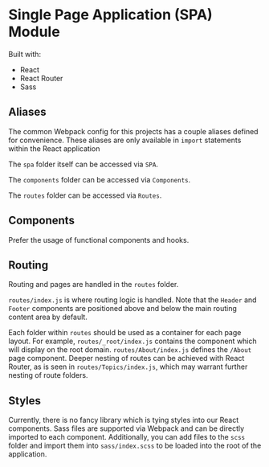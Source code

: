# Single Page Application (SPA) Module
Built with:
- React
- React Router
- Sass

## Aliases
The common Webpack config for this projects has a couple aliases defined for convenience. These aliases are only available in `import` statements within the React application

The `spa` folder itself can be accessed via `SPA`.

The `components` folder can be accessed via `Components`.

The `routes` folder can be accessed via `Routes`.

## Components
Prefer the usage of functional components and hooks.

## Routing
Routing and pages are handled in the `routes` folder.

`routes/index.js` is where routing logic is handled. Note that the `Header` and `Footer` components are positioned above and below the main routing content area by default.

Each folder within `routes` should be used as a container for each page layout. For example, `routes/_root/index.js` contains the component which will display on the root domain. `routes/About/index.js` defines the `/About` page component. Deeper nesting of routes can be achieved with React Router, as is seen in `routes/Topics/index.js`, which may warrant further nesting of route folders.

## Styles
Currently, there is no fancy library which is tying styles into our React components. Sass files are supported via Webpack and can be directly imported to each component. Additionally, you can add files to the `scss` folder and import them into `sass/index.scss` to be loaded into the root of the application.
